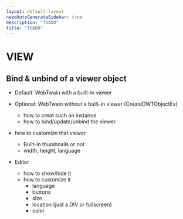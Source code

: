 ```yaml
---
layout: default-layout
needAutoGenerateSidebar: true
description: "TOADD"
title: "TOADD"
---
```


# VIEW

## Bind & unbind of a viewer object

* Default: WebTwain with a built-in viewer

* Optional: WebTwain without a built-in viewer (CreateDWTObjectEx)
    - how to creat such an instance
    - how to bind/update/unbind the viewer

* how to customize that viewer
    - Built-in thumbnails or not
    - width, height, language

* Editor
    - how to show/hide it
    - how to customize it
        - language
        - buttons
        - size
        - location (just a DIV or fullscreen)
        - color
